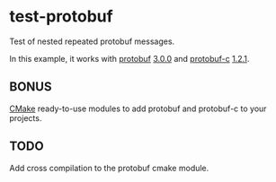 # test-protobuf

Test of nested repeated protobuf messages.

In this example, it works with [protobuf](https://github.com/protocolbuffers/protobuf) [3.0.0](https://github.com/protocolbuffers/protobuf/tree/v3.0.0) and [protobuf-c](https://github.com/protobuf-c/protobuf-c) [1.2.1](https://github.com/protobuf-c/protobuf-c/tree/v1.2.1).


## BONUS
[CMake](http://cmake.org) ready-to-use modules to add protobuf and protobuf-c to your projects.

## TODO 
Add cross compilation to the protobuf cmake module.
